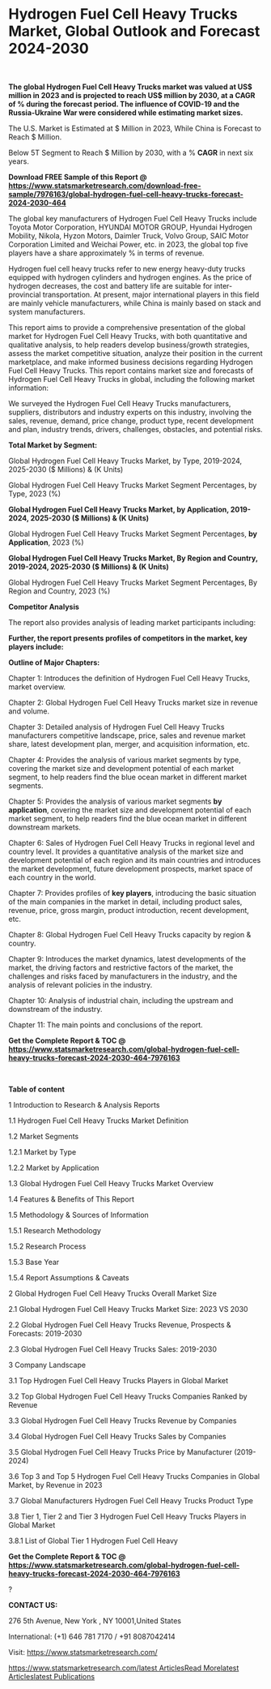 <h1>Hydrogen Fuel Cell Heavy Trucks Market, Global Outlook and Forecast 2024-2030</h1><br/><p><strong>The global Hydrogen Fuel Cell Heavy Trucks market was valued at US$ million in 2023 and is projected to reach US$ million by 2030, at a <strong>CAGR</strong> of % during the forecast period. The influence of COVID-19 and the Russia-Ukraine War were considered while estimating market sizes.</strong></p>
 
 
 
 <p>The U.S. Market is Estimated at $ Million in 2023, While China is Forecast to Reach $ Million.</p>
 
 
 
 <p>Below 5T Segment to Reach $ Million by 2030, with a % <strong>CAGR</strong> in next six years.</p>
 
 
 
 <p><strong>Download FREE Sample of this Report @ <a href="https://www.statsmarketresearch.com/download-free-sample/7976163/global-hydrogen-fuel-cell-heavy-trucks-forecast-2024-2030-464">https://www.statsmarketresearch.com/download-free-sample/7976163/global-hydrogen-fuel-cell-heavy-trucks-forecast-2024-2030-464</a></strong></p>
 
 
 
 <p>The global key manufacturers of Hydrogen Fuel Cell Heavy Trucks include Toyota Motor Corporation, HYUNDAI MOTOR GROUP, Hyundai Hydrogen Mobility, Nikola, Hyzon Motors, Daimler Truck, Volvo Group, SAIC Motor Corporation Limited and Weichai Power, etc. in 2023, the global top five players have a share approximately % in terms of revenue.</p>
 
 
 
 <p>Hydrogen fuel cell heavy trucks refer to new energy heavy-duty trucks equipped with hydrogen cylinders and hydrogen engines. As the price of hydrogen decreases, the cost and battery life are suitable for inter-provincial transportation. At present, major international players in this field are mainly vehicle manufacturers, while China is mainly based on stack and system manufacturers.</p>
 
 
 
 <p>This report aims to provide a comprehensive presentation of the global market for Hydrogen Fuel Cell Heavy Trucks, with both quantitative and qualitative analysis, to help readers develop business/growth strategies, assess the market competitive situation, analyze their position in the current marketplace, and make informed business decisions regarding Hydrogen Fuel Cell Heavy Trucks. This report contains market size and forecasts of Hydrogen Fuel Cell Heavy Trucks in global, including the following market information:</p>
 
 
 
 <p>We surveyed the Hydrogen Fuel Cell Heavy Trucks manufacturers, suppliers, distributors and industry experts on this industry, involving the sales, revenue, demand, price change, product type, recent development and plan, industry trends, drivers, challenges, obstacles, and potential risks.</p>
 
 
 
 <p><strong>Total Market by Segment:</strong></p>
 
 
 
 <p>Global Hydrogen Fuel Cell Heavy Trucks Market, by Type, 2019-2024, 2025-2030 ($ Millions) & (K Units)</p>
 
 
 
 <p>Global Hydrogen Fuel Cell Heavy Trucks Market Segment Percentages, by Type, 2023 (%)</p>
 
 
 
 <p><strong>Global Hydrogen Fuel Cell Heavy Trucks Market, <strong>by Application</strong>, 2019-2024, 2025-2030 ($ Millions) & (K Units)</strong></p>
 
 
 
 <p>Global Hydrogen Fuel Cell Heavy Trucks Market Segment Percentages, <strong>by Application</strong>, 2023 (%)</p>
 
 
 
 <p><strong>Global Hydrogen Fuel Cell Heavy Trucks Market, By Region and Country, 2019-2024, 2025-2030 ($ Millions) & (K Units)</strong></p>
 
 
 
 <p>Global Hydrogen Fuel Cell Heavy Trucks Market Segment Percentages, By Region and Country, 2023 (%)</p>
 
 
 
 <p><strong>Competitor Analysis</strong></p>
 
 
 
 <p>The report also provides analysis of leading market participants including:</p>
 
 
 
 <p><strong>Further, the report presents profiles of competitors in the market, <strong>key players</strong> include:</strong></p>
 
 
 
 <p><strong>Outline of Major Chapters:</strong></p>
 
 
 
 <p>Chapter 1: Introduces the definition of Hydrogen Fuel Cell Heavy Trucks, market overview.</p>
 
 
 
 <p>Chapter 2: Global Hydrogen Fuel Cell Heavy Trucks market size in revenue and volume.</p>
 
 
 
 <p>Chapter 3: Detailed analysis of Hydrogen Fuel Cell Heavy Trucks manufacturers competitive landscape, price, sales and revenue market share, latest development plan, merger, and acquisition information, etc.</p>
 
 
 
 <p>Chapter 4: Provides the analysis of various market segments by type, covering the market size and development potential of each market segment, to help readers find the blue ocean market in different market segments.</p>
 
 
 
 <p>Chapter 5: Provides the analysis of various market segments <strong>by application</strong>, covering the market size and development potential of each market segment, to help readers find the blue ocean market in different downstream markets.</p>
 
 
 
 <p>Chapter 6: Sales of Hydrogen Fuel Cell Heavy Trucks in regional level and country level. It provides a quantitative analysis of the market size and development potential of each region and its main countries and introduces the market development, future development prospects, market space of each country in the world.</p>
 
 
 
 <p>Chapter 7: Provides profiles of <strong>key players</strong>, introducing the basic situation of the main companies in the market in detail, including product sales, revenue, price, gross margin, product introduction, recent development, etc.</p>
 
 
 
 <p>Chapter 8: Global Hydrogen Fuel Cell Heavy Trucks capacity by region & country.</p>
 
 
 
 <p>Chapter 9: Introduces the market dynamics, latest developments of the market, the driving factors and restrictive factors of the market, the challenges and risks faced by manufacturers in the industry, and the analysis of relevant policies in the industry.</p>
 
 
 
 <p>Chapter 10: Analysis of industrial chain, including the upstream and downstream of the industry.</p>
 
 
 
 <p>Chapter 11: The main points and conclusions of the report.</p>
 
 
 
 <div><b>Get the Complete Report & TOC @ <a href="https://www.statsmarketresearch.com/global-hydrogen-fuel-cell-heavy-trucks-forecast-2024-2030-464-7976163">https://www.statsmarketresearch.com/global-hydrogen-fuel-cell-heavy-trucks-forecast-2024-2030-464-7976163</a></b></div>
 
 
 
 <p><br />
 
 <b>Table of content</b></p>
 
 
 
 <p>1 Introduction to Research & Analysis Reports<br />
 
 1.1 Hydrogen Fuel Cell Heavy Trucks Market Definition<br />
 
 1.2 Market Segments<br />
 
 1.2.1 Market by Type<br />
 
 1.2.2 Market by Application<br />
 
 1.3 Global Hydrogen Fuel Cell Heavy Trucks Market Overview<br />
 
 1.4 Features & Benefits of This Report<br />
 
 1.5 Methodology & Sources of Information<br />
 
 1.5.1 Research Methodology<br />
 
 1.5.2 Research Process<br />
 
 1.5.3 Base Year<br />
 
 1.5.4 Report Assumptions & Caveats<br />
 
 2 Global Hydrogen Fuel Cell Heavy Trucks Overall Market Size<br />
 
 2.1 Global Hydrogen Fuel Cell Heavy Trucks Market Size: 2023 VS 2030<br />
 
 2.2 Global Hydrogen Fuel Cell Heavy Trucks Revenue, Prospects & Forecasts: 2019-2030<br />
 
 2.3 Global Hydrogen Fuel Cell Heavy Trucks Sales: 2019-2030<br />
 
 3 Company Landscape<br />
 
 3.1 Top Hydrogen Fuel Cell Heavy Trucks Players in Global Market<br />
 
 3.2 Top Global Hydrogen Fuel Cell Heavy Trucks Companies Ranked by Revenue<br />
 
 3.3 Global Hydrogen Fuel Cell Heavy Trucks Revenue by Companies<br />
 
 3.4 Global Hydrogen Fuel Cell Heavy Trucks Sales by Companies<br />
 
 3.5 Global Hydrogen Fuel Cell Heavy Trucks Price by Manufacturer (2019-2024)<br />
 
 3.6 Top 3 and Top 5 Hydrogen Fuel Cell Heavy Trucks Companies in Global Market, by Revenue in 2023<br />
 
 3.7 Global Manufacturers Hydrogen Fuel Cell Heavy Trucks Product Type<br />
 
 3.8 Tier 1, Tier 2 and Tier 3 Hydrogen Fuel Cell Heavy Trucks Players in Global Market<br />
 
 3.8.1 List of Global Tier 1 Hydrogen Fuel Cell Heavy</p>
 
 
 
 <div><b>Get the Complete Report & TOC @ <a href="https://www.statsmarketresearch.com/global-hydrogen-fuel-cell-heavy-trucks-forecast-2024-2030-464-7976163">https://www.statsmarketresearch.com/global-hydrogen-fuel-cell-heavy-trucks-forecast-2024-2030-464-7976163</a></b></div>
 
 
 
 <p>? </p>
 
 
 
 <p><b>CONTACT US:</b><br />
 
 276 5th Avenue, New York , NY 10001,United States<br />
 
 International: (+1) 646 781 7170 / +91 8087042414<br />
 
 Visit: <a href="https://www.statsmarketresearch.com/">https://www.statsmarketresearch.com/</a><br />
 
 <a href="https://gyeongbokgung.com">https://www.statsmarketresearch.com/</a><a href="https://hallyeomaritime.com">latest Articles</a><a href="https://jingwansa.com">Read More</a><a href="https://nguoiviet.jp/">latest Articles</a><a href="https://www.intelmarketresearch.com/">latest Publications</a></p>